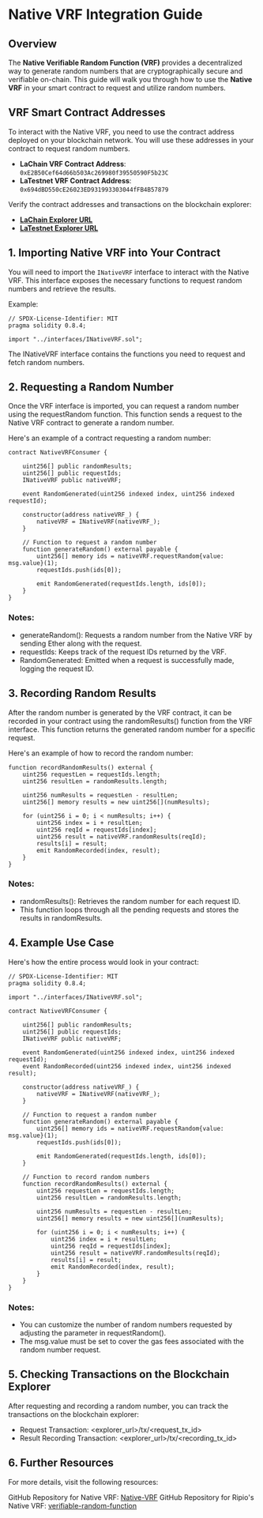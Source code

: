# Native VRF Integration Guide

## Overview

The **Native Verifiable Random Function (VRF)** provides a decentralized way to generate random numbers that are cryptographically secure and verifiable on-chain. This guide will walk you through how to use the **Native VRF** in your smart contract to request and utilize random numbers.

## VRF Smart Contract Addresses

To interact with the Native VRF, you need to use the contract address deployed on your blockchain network. You will use these addresses in your contract to request random numbers.

- **LaChain VRF Contract Address**: `0xE2B50Cef64d66b503Ac269980f39550590F5b23C`
- **LaTestnet VRF Contract Address**: `0x694dBD550cE26023ED931993303044fFB4B57879`

Verify the contract addresses and transactions on the blockchain explorer:
- [**LaChain Explorer URL**](https://explorer.lachain.network/address/0xE2B50Cef64d66b503Ac269980f39550590F5b23C)
- [**LaTestnet Explorer URL**](https://testexplorer.lachain.network/address/0x694dBD550cE26023ED931993303044fFB4B57879)

## 1. Importing Native VRF into Your Contract

You will need to import the `INativeVRF` interface to interact with the Native VRF. This interface exposes the necessary functions to request random numbers and retrieve the results.

Example:

```solidity
// SPDX-License-Identifier: MIT
pragma solidity 0.8.4;

import "../interfaces/INativeVRF.sol";
```

The INativeVRF interface contains the functions you need to request and fetch random numbers.

## 2. Requesting a Random Number

Once the VRF interface is imported, you can request a random number using the requestRandom function. This function sends a request to the Native VRF contract to generate a random number.

Here's an example of a contract requesting a random number:

```solidity
contract NativeVRFConsumer {

    uint256[] public randomResults;
    uint256[] public requestIds;
    INativeVRF public nativeVRF;

    event RandomGenerated(uint256 indexed index, uint256 indexed requestId);

    constructor(address nativeVRF_) {
        nativeVRF = INativeVRF(nativeVRF_);
    }

    // Function to request a random number
    function generateRandom() external payable {
        uint256[] memory ids = nativeVRF.requestRandom{value: msg.value}(1);
        requestIds.push(ids[0]);

        emit RandomGenerated(requestIds.length, ids[0]);
    }
}
```

### Notes:

- generateRandom(): Requests a random number from the Native VRF by sending Ether along with the request.
- requestIds: Keeps track of the request IDs returned by the VRF.
- RandomGenerated: Emitted when a request is successfully made, logging the request ID.


## 3. Recording Random Results

After the random number is generated by the VRF contract, it can be recorded in your contract using the randomResults() function from the VRF interface. This function returns the generated random number for a specific request.

Here's an example of how to record the random number:

```solidity
function recordRandomResults() external {
    uint256 requestLen = requestIds.length;
    uint256 resultLen = randomResults.length;

    uint256 numResults = requestLen - resultLen;
    uint256[] memory results = new uint256[](numResults);

    for (uint256 i = 0; i < numResults; i++) {
        uint256 index = i + resultLen;
        uint256 reqId = requestIds[index];
        uint256 result = nativeVRF.randomResults(reqId);
        results[i] = result;
        emit RandomRecorded(index, result);
    }
}
```

### Notes:

- randomResults(): Retrieves the random number for each request ID.
- This function loops through all the pending requests and stores the results in randomResults.

## 4. Example Use Case

Here's how the entire process would look in your contract:

```solidity
// SPDX-License-Identifier: MIT
pragma solidity 0.8.4;

import "../interfaces/INativeVRF.sol";

contract NativeVRFConsumer {

    uint256[] public randomResults;
    uint256[] public requestIds;
    INativeVRF public nativeVRF;

    event RandomGenerated(uint256 indexed index, uint256 indexed requestId);
    event RandomRecorded(uint256 indexed index, uint256 indexed result);

    constructor(address nativeVRF_) {
        nativeVRF = INativeVRF(nativeVRF_);
    }

    // Function to request a random number
    function generateRandom() external payable {
        uint256[] memory ids = nativeVRF.requestRandom{value: msg.value}(1);
        requestIds.push(ids[0]);

        emit RandomGenerated(requestIds.length, ids[0]);
    }

    // Function to record random numbers
    function recordRandomResults() external {
        uint256 requestLen = requestIds.length;
        uint256 resultLen = randomResults.length;

        uint256 numResults = requestLen - resultLen;
        uint256[] memory results = new uint256[](numResults);

        for (uint256 i = 0; i < numResults; i++) {
            uint256 index = i + resultLen;
            uint256 reqId = requestIds[index];
            uint256 result = nativeVRF.randomResults(reqId);
            results[i] = result;
            emit RandomRecorded(index, result);
        }
    }
}
```

### Notes:

- You can customize the number of random numbers requested by adjusting the parameter in requestRandom().
- The msg.value must be set to cover the gas fees associated with the random number request.

## 5. Checking Transactions on the Blockchain Explorer

After requesting and recording a random number, you can track the transactions on the blockchain explorer:

- Request Transaction: <explorer_url>/tx/<request_tx_id>
- Result Recording Transaction: <explorer_url>/tx/<recording_tx_id>

## 6. Further Resources

For more details, visit the following resources:

GitHub Repository for Native VRF: [Native-VRF](https://github.com/Native-VRF/native-vrf)
GitHub Repository for Ripio's Native VRF: [verifiable-random-function](https://github.com/ripio/verifiable-random-function)
